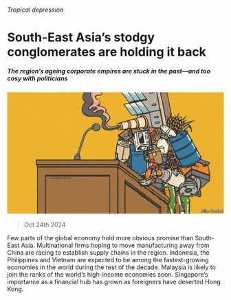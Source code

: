 ###### Tropical depression

# South-East Asia’s stodgy conglomerates are holding it back 

##### The region’s ageing corporate empires are stuck in the past—and too cosy with politicians 

![image](images/20241026_WBD003.jpg) 

> Oct 24th 2024 

Few parts of the global economy hold more obvious promise than South-East Asia. Multinational firms hoping to move manufacturing away from China are racing to establish supply chains in the region. Indonesia, the Philippines and Vietnam are expected to be among the fastest-growing economies in the world during the rest of the decade. Malaysia is likely to join the ranks of the world’s high-income economies soon. Singapore’s importance as a financial hub has grown as foreigners have deserted Hong Kong.

